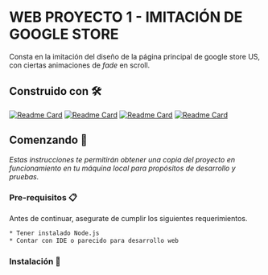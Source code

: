 # WEB PROYECTO 1 - IMITACIÓN DE GOOGLE STORE
Consta en la imitación del diseño de la página principal de google store US, con ciertas animaciones de _fade_ en scroll.

## Construido con 🛠️
[![Readme Card](https://github-readme-stats.vercel.app/api/pin/?theme=darcula&username=facebook&repo=react)](https://github.com/facebook/react.git)
[![Readme Card](https://github-readme-stats.vercel.app/api/pin/?theme=calm&username=webpack&repo=webpack)](https://github.com/webpack/webpack.git)
[![Readme Card](https://github-readme-stats.vercel.app/api/pin/?theme=gruvbox&username=npm&repo=cli)](https://github.com/npm/cli.git)
[![Readme Card](https://github-readme-stats.vercel.app/api/pin/?theme=material-palenight&username=babel&repo=babel)](https://github.com/babel/babel.git)



## Comenzando 🚀
_Estas instrucciones te permitirán obtener una copia del proyecto en funcionamiento en tu máquina local para propósitos de desarrollo y pruebas._

### Pre-requisitos 📋
Antes de continuar, asegurate de cumplir los siguientes requerimientos.

```bash
* Tener instalado Node.js
* Contar con IDE o parecido para desarrollo web 
```
### Instalación 🔧

